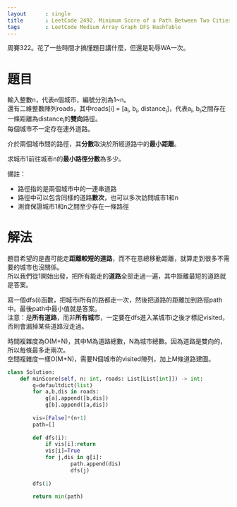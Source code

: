 ```yaml
--- 
layout      : single
title       : LeetCode 2492. Minimum Score of a Path Between Two Cities
tags        : LeetCode Medium Array Graph DFS HashTable
---
```

周賽322。花了一些時間才搞懂題目講什麼，但還是恥辱WA一次。  

# 題目
輸入整數n，代表n個城市，編號分別為1\~n。  
還有二維整數陣列roads，其中roads[i] = [a<sub>i</sub>, b<sub>i</sub>, distance<sub>i</sub>]，代表a<sub>i</sub>, b<sub>i</sub>之間存在一條距離為distance<sub>i</sub>的**雙向**路徑。  
每個城市不一定存在連外道路。  

介於兩個城市間的路徑，其**分數**取決於所經道路中的**最小距離**。  

求城市1前往城市n的**最小路徑分數**為多少。  

備註：  
- 路徑指的是兩個城市中的一連串道路  
- 路徑中可以包含同樣的道路**數次**，也可以多次訪問城市1和n  
- 測資保證城市1和n之間至少存在一條路徑  

# 解法
題目希望的是盡可能走**距離較短的道路**，而不在意總移動距離，就算走到很多不需要的城市也沒關係。  
所以我們從1開始出發，把所有能走的**道路**全部走過一遍，其中距離最短的道路就是答案。  

寫一個dfs(i)函數，把城市i所有的路都走一次，然後把道路的距離加到路徑path中。最後path中最小值就是答案。  
注意：是**所有道路**，而非**所有城市**，一定要在dfs進入某城市i之後才標記visited，否則會漏掉某些道路沒走過。  

時間複雜度為O(M+N)，其中M為道路總數，N為城市總數。因為道路是雙向的，所以每條最多走兩次。  
空間複雜度一樣O(M+N)，需要N個城市的visited陣列，加上M條道路建圖。  

```python
class Solution:
    def minScore(self, n: int, roads: List[List[int]]) -> int:
        g=defaultdict(list)
        for a,b,dis in roads:
            g[a].append([b,dis])
            g[b].append([a,dis])
        
        vis=[False]*(n+1)
        path=[]
        
        def dfs(i):
            if vis[i]:return 
            vis[i]=True
            for j,dis in g[i]:
                    path.append(dis)
                    dfs(j)
            
        dfs(1)
                    
        return min(path)
```
